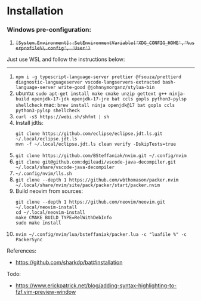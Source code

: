 # Installation

### Windows pre-configuration:

1. ~~`[System.Environment]::SetEnvironmentVariable('XDG_CONFIG_HOME','%userprofile%\.config', 'User')`~~

Just use WSL and follow the instructions below:

--------------------------------

1. `npm i -g typescript-language-server prettier @fsouza/prettierd diagnostic-languageserver vscode-langservers-extracted bash-language-server write-good @johnnymorganz/stylua-bin`
1. ubuntu: `sudo apt-get install make cmake unzip gettext g++ ninja-build openjdk-17-jdk openjdk-17-jre bat ccls gopls python3-pylsp shellcheck` mac: `brew install ninja openjdk@17 bat gopls ccls python3-pylsp shellcheck`
1. `curl -sS https://webi.sh/shfmt | sh`
1. Install jdtls:
    ```
    git clone https://github.com/eclipse/eclipse.jdt.ls.git ~/.local/eclipse.jdt.ls
    mvn -f ~/.local/eclipse.jdt.ls clean verify -DskipTests=true
    ```
1. `git clone https://github.com/BSteffaniak/nvim.git ~/.config/nvim`
1. `git clone git@github.com:dgileadi/vscode-java-decompiler.git ~/.local/share/vscode-java-decompiler`
1. `~/.config/nvim/lls.sh`
1. `git clone --depth 1 https://github.com/wbthomason/packer.nvim ~/.local/share/nvim/site/pack/packer/start/packer.nvim`
1. Build neovim from sources:
   ```
   git clone --depth 1 https://github.com/neovim/neovim.git ~/.local/neovim-install
   cd ~/.local/neovim-install
   make CMAKE_BUILD_TYPE=RelWithDebInfo
   sudo make install
   ```
1. `nvim ~/.config/nvim/lua/bsteffaniak/packer.lua -c "luafile %" -c PackerSync`

References:

 * https://github.com/sharkdp/bat#installation

Todo:

 * https://www.erickpatrick.net/blog/adding-syntax-highlighting-to-fzf.vim-preview-window
